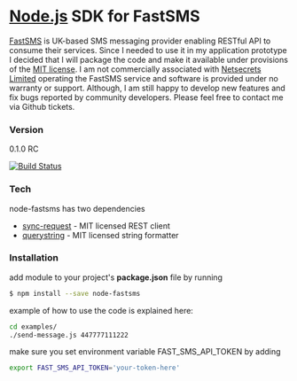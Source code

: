 # [Node.js](https://nodejs.org/en/) SDK for FastSMS

[FastSMS](http://www.fastsms.co.uk/solutions/developer-api.html) is UK-based SMS messaging provider enabling RESTful API to consume their services. Since I needed to use it in my application prototype I decided that I will package the code and make it available under provisions of the [MIT license](https://opensource.org/licenses/MIT). I am not commercially associated with [Netsecrets Limited](https://beta.companieshouse.gov.uk/search/companies?q=04439226) operating the FastSMS service and software is provided under no warranty or support. Although, I am still happy to develop new features and fix bugs reported by community developers. Please feel free to contact me via Github tickets.

### Version
0.1.0 RC

[![Build Status](https://travis-ci.org/martinswiderski/node-fastsms.svg?branch=master)](https://travis-ci.org/martinswiderski/node-fastsms)

### Tech

node-fastsms has two dependencies

* [sync-request](https://www.npmjs.com/package/sync-request) - MIT licensed REST client
* [querystring](https://github.com/Gozala/querystring) - MIT licensed string formatter

### Installation

add module to your project's **package.json** file by running

```sh
$ npm install --save node-fastsms
```
example of how to use the code is explained here:

```sh
cd examples/
./send-message.js 447777111222
```

make sure you set environment variable FAST_SMS_API_TOKEN by adding 

```sh
export FAST_SMS_API_TOKEN='your-token-here'
```




